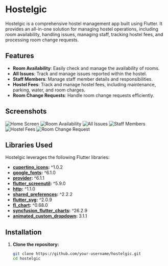 
# Hostelgic

Hostelgic is a comprehensive hostel management app built using Flutter. It provides an all-in-one solution for managing hostel operations, including room availability, handling issues, managing staff, tracking hostel fees, and processing room change requests.

## Features

- **Room Availability**: Easily check and manage the availability of rooms.
- **All Issues**: Track and manage issues reported within the hostel.
- **Staff Members**: Manage staff member details and responsibilities.
- **Hostel Fees**: Track and manage hostel fees, including maintenance, parking, water, and room charges.
- **Room Change Requests**: Handle room change requests efficiently.

## Screenshots

![Home Screen](path/to/home_screen_image.png)
![Room Availability](path/to/room_availability_image.png)
![All Issues](path/to/all_issues_image.png)
![Staff Members](path/to/staff_members_image.png)
![Hostel Fees](path/to/hostel_fees_image.png)
![Room Change Request](path/to/room_change_request_image.png)

## Libraries Used

Hostelgic leverages the following Flutter libraries:

- **[cupertino_icons](https://pub.dev/packages/cupertino_icons):** ^1.0.2
- **[google_fonts](https://pub.dev/packages/google_fonts):** ^6.1.0
- **[provider](https://pub.dev/packages/provider):** ^6.1.1
- **[flutter_screenutil](https://pub.dev/packages/flutter_screenutil):** ^5.9.0
- **[http](https://pub.dev/packages/http):** ^1.1.0
- **[shared_preferences](https://pub.dev/packages/shared_preferences):** ^2.2.2
- **[flutter_svg](https://pub.dev/packages/flutter_svg):** ^2.0.9
- **[fl_chart](https://pub.dev/packages/fl_chart):** ^0.68.0
- **[syncfusion_flutter_charts](https://pub.dev/packages/syncfusion_flutter_charts):** ^26.2.9
- **[animated_custom_dropdown](https://pub.dev/packages/animated_custom_dropdown):** 3.1.1

## Installation

1. **Clone the repository:**
   ```bash
   git clone https://github.com/your-username/hostelgic.git
   cd hostelgic

